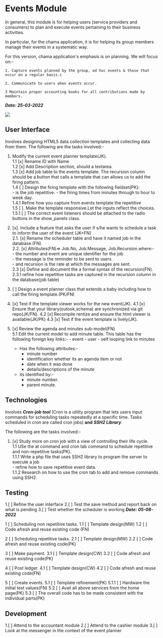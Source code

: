 # Events Module

In general, this module is for helping users (service providers and consumers) to plan and execute events pertaining to their business activities.

In particular, for the chama application, it is for helping its group members manage their events in a systematic way.

For this version, chama application's emphasis is on planning. We will focus on:- 

    1. Capture events planned by the group, od hoc events & those that occur on a regular basis.c

    2. Communicate to users when events occur. 

    3 Maintain proper accounting books for all contributions made by members.

***Date: 25-03-2022***

![](events.svg)

## User Interface

Involves designing HTML5 data collection templates and collecting data from them. The following are the tasks involved:-

1. Modify the current event planner template(JK).  
    1.1 [x] Rename ID with Name  
    1.2 [x] Add Description section, should a textarea.  
    1.3 [x] Add job table to the events template. The recursion column should be a button that calls a template that can allows us to add the firing pattern.  
    1.4 [ ] Design the firing template with the following fieldset(PK):  
        - is the job repetitive.
        - the firing times from minutes through to hour to week day.  
        1.4.1 Refine how you capture from events template the repetitive  
    1.5 [ ]. Make the template responsive.Let the inputs reflect the choices.
        1.5.1.[ ] The correct event listeners should be attached to the radio buttons
                   in the show_panels class.

2. [x]. Include a feature that asks the user if s/he wants to schedule a task to inform the user of the event (JK+FN)  
            2.1. [x] Rename the scheduler table and have it named job in the database.(FN).  
            2.2. [x] Attributes(FN)=> Job.No, Job.Message, Job.Recursion.where:-  
              - the number and event are unique identifier for the job  
              - the message is the reminder to be sent to users  
              - and recursion is the rate at which the messages are sent.  
             2.3 [x] Define and document the a formal syntax of the recursion(FN).  
                2.3.1 refine how repetitive tasks are captured in the recursion column in the database(job table)  

3. [ ] Design a event planner class that extends a baby including how to call the firing template.(PK/FN)

4. [x] Test if the template viewer works for the new event(JK).
    4.1 [x] Ensure that your library(outook,schema) are synchronized via git repo(JK/FN).
    4.2 [x] Recompile rentize and ensure the html viewer is available(JK/PK)
    4.3 [x] Test if the event template is lively(JK).  
5. [x] Review the agenda and minutes sub-model(FN)  
    5.1 Edit the current model to add minute table. This table has the following foreign key links:-
        - event 
        - user
        - self looping link to minutes  
    - Has the following attributes:-    
        - minute number
        - identification whether its an agenda item or not
        - date when it was done
        - details/descriptions of the minute      
    - its identified by:-
        - minute number.
        - parent minute. 

## Technologies

Involves ***Cron-job tool*** (Cron is a utility program that lets users input commands for scheduling tasks repeatedly at a specific time. Tasks scheduled in cron are called cron jobs) **and** ***SSH2 Library***.

The following are the tasks involved:-

1. [x] Study more on cron job with a view of controlling their life cycle.  
    1.1 USe the at command and cron tab command to schedule repetitive and non-repetitive tasks(PK).  
        1.1.1 Write a php file that uses SSH2 library to program the server to execute a job  
            - refine how to save repetitive event data.  
        1.1.2 Research on how to use the cron tab to add and remove commands using SSH2.

## Testing

1.[ ] Refine the user interface
2.[ ] Test the save method and report back on what is pending
3.[ ] Test whether the scheduler is working
***Date: 05-08-2022***

1 [ ] Scheduling non repetitive tasks.
    1.1 [ ] Template design(MW)
    1.2 [ ] Code afresh and reuse existing code (FN)

2 [ ] Scheduling repetitive tasks.
    2.1 [ ] Template design(MW)
    2.2 [ ] Code afresh and reuse existing code(PK)

3 [ ] Make payment.
    3.1 [ ] Template design(CW)
    3.2 [ ] Code afresh and reuse existing code(PK)

4 [ ] Post ledger.
    4.1 [ ] Template design(CW)
    4.2 [ ] Code afresh and reuse existing code(FN)

5 [ ] Create events.
    5.1 [ ] Template refinement(PK)
        5.1.1 [ ] Hardware the initial test values(FN)
    5.2 [ ] Avail all above services from the home page(PK)
    5.3 [ ] The overall code has to be made consistent with the individual parts(PK)



## Development

1.[ ] Attend to the accountant module
2.[ ] Attend to the cashier module
3.[ ] Look at the messenger in the context of the event planner